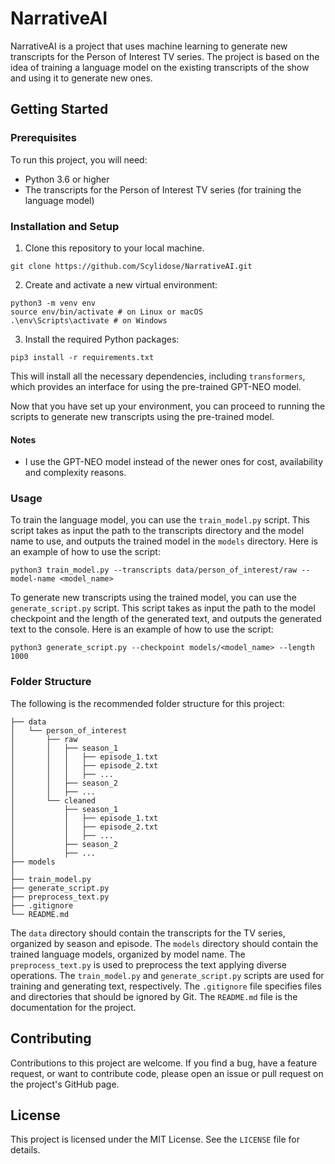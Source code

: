 # NarrativeAI

NarrativeAI is a project that uses machine learning to generate new transcripts for the Person of Interest TV series. The project is based on the idea of training a language model on the existing transcripts of the show and using it to generate new ones.

## Getting Started

### Prerequisites

To run this project, you will need:

* Python 3.6 or higher
* The transcripts for the Person of Interest TV series (for training the language model)

### Installation and Setup

1. Clone this repository to your local machine.

```
git clone https://github.com/Scylidose/NarrativeAI.git
```

2. Create and activate a new virtual environment:

```
python3 -m venv env
source env/bin/activate # on Linux or macOS
.\env\Scripts\activate # on Windows
```

3. Install the required Python packages:

```
pip3 install -r requirements.txt
```

This will install all the necessary dependencies, including `transformers`, which provides an interface for using the pre-trained GPT-NEO model.

Now that you have set up your environment, you can proceed to running the scripts to generate new transcripts using the pre-trained model.

#### Notes 

- I use the GPT-NEO model instead of the newer ones for cost, availability and complexity reasons.


### Usage

To train the language model, you can use the `train_model.py` script. This script takes as input the path to the transcripts directory and the model name to use, and outputs the trained model in the `models` directory. Here is an example of how to use the script:

```
python3 train_model.py --transcripts data/person_of_interest/raw --model-name <model_name>
```

To generate new transcripts using the trained model, you can use the `generate_script.py` script. This script takes as input the path to the model checkpoint and the length of the generated text, and outputs the generated text to the console. Here is an example of how to use the script:

```
python3 generate_script.py --checkpoint models/<model_name> --length 1000
```

### Folder Structure

The following is the recommended folder structure for this project:

```
├── data
│   └── person_of_interest
│       ├── raw
│       │   ├── season_1
│       │   │   ├── episode_1.txt
│       │   │   ├── episode_2.txt
│       │   │   ├── ...
│       │   ├── season_2
│       │   ├── ...
│       └── cleaned
│           ├── season_1
│           │   ├── episode_1.txt
│           │   ├── episode_2.txt
│           │   ├── ...
│           ├── season_2
│           ├── ...
├── models
│   
├── train_model.py
├── generate_script.py
├── preprocess_text.py
├── .gitignore
└── README.md
```

The `data` directory should contain the transcripts for the TV series, organized by season and episode. The `models` directory should contain the trained language models, organized by model name. The `preprocess_text.py` is used to preprocess the text applying diverse operations. The `train_model.py` and `generate_script.py` scripts are used for training and generating text, respectively. The `.gitignore` file specifies files and directories that should be ignored by Git. The `README.md` file is the documentation for the project.

## Contributing

Contributions to this project are welcome. If you find a bug, have a feature request, or want to contribute code, please open an issue or pull request on the project's GitHub page.

## License

This project is licensed under the MIT License. See the `LICENSE` file for details.
